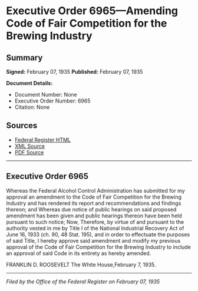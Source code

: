 # Executive Order 6965—Amending Code of Fair Competition for the Brewing Industry

## Summary

**Signed:** February 07, 1935
**Published:** February 07, 1935

**Document Details:**
- Document Number: None
- Executive Order Number: 6965
- Citation: None

## Sources
- [Federal Register HTML](https://www.presidency.ucsb.edu/documents/executive-order-6965-amending-code-fair-competition-for-the-brewing-industry)
- [XML Source](None)
- [PDF Source](None)

---

## Executive Order 6965

Whereas the Federal Alcohol Control Administration has submitted for my approval an amendment to the Code of Fair Competition for the Brewing Industry and has rendered its report and recommendations and findings thereon; and
Whereas due notice of public hearings on said proposed amendment has been given and public hearings thereon have been held pursuant to such notice;
Now, Therefore, by virtue of and pursuant to the authority vested in me by Title I of the National Industrial Recovery Act of June 16, 1933 (ch. 90, 48 Stat. 195), and in order to effectuate the purposes of said Title, I hereby approve said amendment and modify my previous approval of the Code of Fair Competition for the Brewing Industry to include an approval of said Code in its entirety as hereby amended.

FRANKLIN D. ROOSEVELT
The White House,February 7, 1935.

---

*Filed by the Office of the Federal Register on February 07, 1935*
